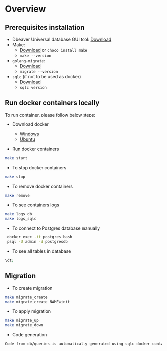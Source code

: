# Overview

## Prerequisites installation

- Dbeaver Universal database GUI tool: [Download](https://dbeaver.io/download/)
- Make:
  - [Download](https://gnuwin32.sourceforge.net/packages/make.htm) or `choco install make`
  - `make --version`
- `golang-migrate`:
  - [Download](https://github.com/golang-migrate/migrate/tree/master/cmd/migrate)
  - `migrate --version`
- `sqlc` (if not to be used as docker)
  - [Download](https://docs.sqlc.dev/en/latest/overview/install.html)
  - `sqlc version`

## Run docker containers locally

To run container, please follow below steps:

- Download docker

  - [Windows](https://docs.docker.com/desktop/install/windows-install/)
  - [Ubuntu](https://docs.docker.com/engine/install/ubuntu/#install-using-the-repository)

- Run docker containers

```bash
make start
```

- To stop docker containers

```bash
make stop
```

- To remove docker containers

```bash
make remove
```

- To see containers logs

```bash
make logs_db
make logs_sqlc
```

- To connect to Postgres database manually

```bash
 docker exec -it postgres bash
 psql -U admin -d postgresdb
```

- To see all tables in database

```bash
\dt;
```

## Migration

- To create migration

```bash
make migrate_create
make migrate_create NAME=init
```

- To apply migration

```bash
make migrate_up
make migrate_down
```

- Code generation

```bash
Code from db/queries is automatically generated using sqlc docker container which has command `generate`.
```
